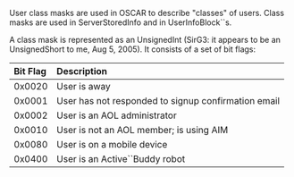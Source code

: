 User class masks are used in OSCAR to describe "classes" of users. Class masks are used in ServerStoredInfo and in UserInfoBlock``s.

A class mask is represented as an UnsignedInt (SirG3: it appears to be an UnsignedShort to me, Aug 5, 2005). It consists of a set of bit flags:

| Bit Flag | Description |
|:---------|:------------|
| 0x0020 | User is away |
| 0x0001 | User has not responded to signup confirmation email |
| 0x0002 | User is an AOL administrator |
| 0x0010 | User is not an AOL member; is using AIM |
| 0x0080 | User is on a mobile device |
| 0x0400 | User is an Active``Buddy robot |